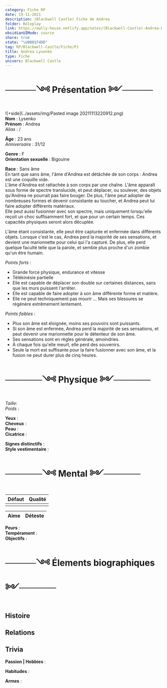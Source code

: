 ```yaml
---
category: Fiche RP
date: 19-11-2021
description: (Blackwell Castle) Fiche de Andrea
folder: Roleplay
link: https://owlly-house.netlify.app/notes/(Blackwell-Castle)-Andrea-Lysenko
obsidianUIMode: source
share: true
state: "\U0001F4DD"
tag: RP/Blackwell-Castle/Fiche/PJ
title: Andrea Lysenko
type: Fiche
univers: Blackwell Castle
---
```


# ─────༺ Présentation ༻─────  
![+side](../assets/img/Pasted image 20211113220912.png)  
**Nom** : Lysenko  
**Prénom** : Andrea  
*Alias* : /  
  
**Âge** : 23 ans  
*Anniversaire* : 31/12  
  
**Genre** : F  
**Orientation sexuelle** : Bigouine  
  
**Race** : Sans âme  
En tant que sans âme, l'âme d'Andrea est détâchée de son corps : Andrea est une coquille vide.   
L'âme d'Andrea est rattachée à son corps par une chaîne. L'âme apparaît sous forme de spectre translucide, et peut déplacer, ou soulever, des objets qu'Andrea ne pourrait pas faire bouger. De plus, l'âme peut adopter de nombreuses formes et devenir consistante au toucher, et Andrea peut lui faire adopter différents matériaux.  
Elle peut aussi fusionner avec son spectre, mais uniquement lorsqu'elle reçoit un choc suffisamment fort, et que pour un certain temps. Ces capacités physiques seront alors décuplée.  
  
L'âme étant consistante, elle peut être capturée et enfermée dans différents objets. Lorsque c'est le cas, Andrea perd la majorité de ses sensations, et devient une marionnette pour celui qui l'a capturé. De plus, elle perd quelque faculté telle que la parole, et semble plus proche d'un zombie qu'un être humain.  
  
*Points forts* :   
- Grande force physique, endurance et vitesse  
- Télékinésie partielle  
- Elle est capable de déplacer son double sur certaines distances, sans que les murs puissent l'arrêter.   
- Elle est capable de faire adopter à son âme différente forme et matière.   
- Elle ne peut techniquement pas mourir … Mais ses blessures se régénère extrêmement lentement.  
  
*Points faibles* :  
- Plus son âme est éloignée, moins ses pouvoirs sont puissants.  
- Si son âme est enfermée, Andrea perd la majorité de ses sensations, et peut devenir une marionnette pour le détenteur de son âme.  
- Ses sensations sont en règles générale, amoindries.   
- À chaque fois qu'elle meurt, elle perd des souvenirs.   
- Seule la mort est suffisante pour la faire fusionner avec son âme, et la fusion ne peut durer plus de cinq heures.   
  
# ──────༺ Physique ༻──────  
*Taille*:   
*Poids* :   
  
**Yeux** :   
**Cheveux** :   
**Peau** :   
**Cicatrice** :   
  
**Signes distinctifs** :  
**Style vestimentaire** :   
  
  
# ──────༺ Mental ༻──────  
| Défaut | Qualité |  
| ------ | ------- |  
|        |         |  
  
| Aime | Déteste |  
| ---- | ------- |  
  
**Peurs** :   
**Tempérament** :   
**Objectifs** :   
  
# ─────༺ Élements biographiques ༻──────  
## Histoire  
  
## Relations  
  
## Trivia  
**Passion | Hobbies** :  
  
**Habitudes** :  
  
**Armes** :